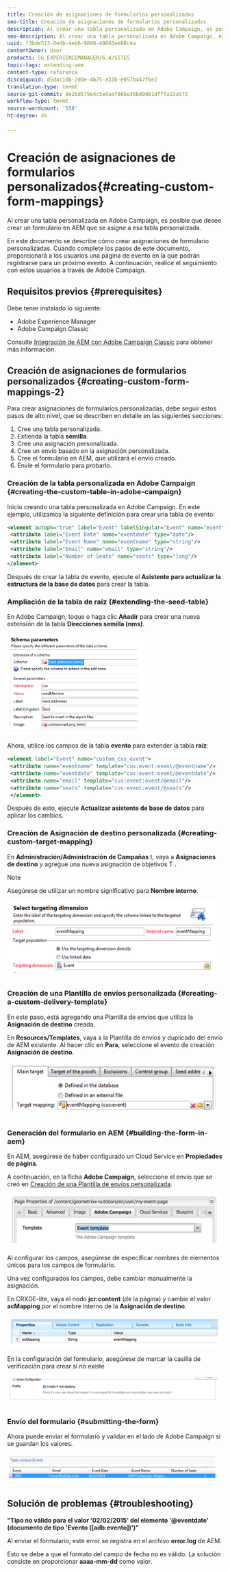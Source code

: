 ```yaml
---
title: Creación de asignaciones de formularios personalizados
seo-title: Creación de asignaciones de formularios personalizados
description: Al crear una tabla personalizada en Adobe Campaign, es posible que desee crear un formulario en AEM que se asigne a esa tabla personalizada
seo-description: Al crear una tabla personalizada en Adobe Campaign, es posible que desee crear un formulario en AEM que se asigne a esa tabla personalizada
uuid: f3bde513-6edb-4eb6-9048-40045ee08c4a
contentOwner: User
products: SG_EXPERIENCEMANAGER/6.4/SITES
topic-tags: extending-aem
content-type: reference
discoiquuid: d5dac1db-2dde-4b75-a31b-e057b447f6e2
translation-type: tm+mt
source-git-commit: 8e2bd579e4c5edaaf86be36bd9d81dfffa13a573
workflow-type: tm+mt
source-wordcount: '558'
ht-degree: 4%

---
```



# Creación de asignaciones de formularios personalizados{#creating-custom-form-mappings}

Al crear una tabla personalizada en Adobe Campaign, es posible que desee crear un formulario en AEM que se asigne a esa tabla personalizada.

En este documento se describe cómo crear asignaciones de formulario personalizadas. Cuando complete los pasos de este documento, proporcionará a los usuarios una página de evento en la que podrán registrarse para un próximo evento. A continuación, realice el seguimiento con estos usuarios a través de Adobe Campaign.

## Requisitos previos {#prerequisites}

Debe tener instalado lo siguiente:

* Adobe Experience Manager
* Adobe Campaign Classic

Consulte [Integración de AEM con Adobe Campaign Classic](/help/sites-administering/campaignonpremise.md) para obtener más información.

## Creación de asignaciones de formularios personalizados {#creating-custom-form-mappings-2}

Para crear asignaciones de formularios personalizadas, debe seguir estos pasos de alto nivel, que se describen en detalle en las siguientes secciones:

1. Cree una tabla personalizada.
1. Extienda la tabla **semilla**.
1. Cree una asignación personalizada.
1. Cree un envío basado en la asignación personalizada.
1. Cree el formulario en AEM, que utilizará el envío creado.
1. Envíe el formulario para probarlo.

### Creación de la tabla personalizada en Adobe Campaign {#creating-the-custom-table-in-adobe-campaign}

Inicio creando una tabla personalizada en Adobe Campaign. En este ejemplo, utilizamos la siguiente definición para crear una tabla de evento:

```xml
<element autopk="true" label="Event" labelSingular="Event" name="event">
 <attribute label="Event Date" name="eventdate" type="date"/>
 <attribute label="Event Name" name="eventname" type="string"/>
 <attribute label="Email" name="email" type="string"/>
 <attribute label="Number of Seats" name="seats" type="long"/>
</element>
```

Después de crear la tabla de evento, ejecute el **Asistente para actualizar la estructura de la base de datos** para crear la tabla.

### Ampliación de la tabla de raíz {#extending-the-seed-table}

En Adobe Campaign, toque o haga clic **Añadir** para crear una nueva extensión de la tabla **Direcciones semilla (nms)**.

![chlimage_1-194](assets/chlimage_1-194.png)

Ahora, utilice los campos de la tabla **evento** para extender la tabla **raíz**:

```xml
<element label="Event" name="custom_cus_event">
 <attribute name="eventname" template="cus:event:event/@eventname"/>
 <attribute name="eventdate" template="cus:event:event/@eventdate"/>
 <attribute name="email" template="cus:event:event/@email"/>
 <attribute name="seats" template="cus:event:event/@seats"/>
 </element>
```

Después de esto, ejecute **Actualizar asistente de base de datos** para aplicar los cambios.

### Creación de Asignación de destino personalizada {#creating-custom-target-mapping}

En **Administración/Administración de Campañas** t, vaya a **Asignaciones de destino** y agregue una nueva asignación de objetivos T **.**

>[!NOTE]
>
>Asegúrese de utilizar un nombre significativo para **Nombre interno**.

![chlimage_1-195](assets/chlimage_1-195.png)

### Creación de una Plantilla de envíos personalizada {#creating-a-custom-delivery-template}

En este paso, está agregando una Plantilla de envíos que utiliza la **Asignación de destino** creada.

En **Resources/Templates**, vaya a la Plantilla de envíos y duplicado del envío de AEM existente. Al hacer clic en **Para**, seleccione el evento de creación **Asignación de destino**.

![chlimage_1-196](assets/chlimage_1-196.png)

### Generación del formulario en AEM {#building-the-form-in-aem}

En AEM, asegúrese de haber configurado un Cloud Service en **Propiedades de página**.

A continuación, en la ficha **Adobe Campaign**, seleccione el envío que se creó en [Creación de una Plantilla de envíos personalizada](#creating-a-custom-delivery-template).

![chlimage_1-197](assets/chlimage_1-197.png)

Al configurar los campos, asegúrese de especificar nombres de elementos únicos para los campos de formulario.

Una vez configurados los campos, debe cambiar manualmente la asignación.

En CRXDE-lite, vaya el nodo **jcr:content** (de la página) y cambie el valor **acMapping** por el nombre interno de la **Asignación de destino**.

![chlimage_1-198](assets/chlimage_1-198.png)

En la configuración del formulario, asegúrese de marcar la casilla de verificación para crear si no existe

![chlimage_1-199](assets/chlimage_1-199.png)

### Envío del formulario {#submitting-the-form}

Ahora puede enviar el formulario y validar en el lado de Adobe Campaign si se guardan los valores.

![chlimage_1-200](assets/chlimage_1-200.png)

## Solución de problemas {#troubleshooting}

**&quot;Tipo no válido para el valor &#39;02/02/2015&#39; del elemento &#39;@eventdate&#39; (documento de tipo &#39;Evento ([adb:evento])&#39;)&quot;**

Al enviar el formulario, este error se registra en el archivo **error.log** de AEM.

Esto se debe a que el formato del campo de fecha no es válido. La solución consiste en proporcionar **aaaa-mm-dd** como valor.

